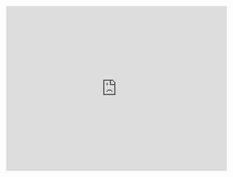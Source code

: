 <iframe src="https://www.google.com/maps/embed?pb=!1m18!1m12!1m3!1d31769.674805579394!2d6.992963134765632!3d5.535937500000004!2m3!1f0!2f0!3f0!3m2!1i1024!2i768!4f13.1!3m3!1m2!1s0x1042574923d66b27%3A0x632ff0cf6814597a!2sAify%20GLOBAL%20Aluminium%20Company!5e0!3m2!1sen!2sng!4v1708552449470!5m2!1sen!2sng" width="600" height="450" style="border:0;" allowfullscreen="" loading="lazy" referrerpolicy="no-referrer-when-downgrade"></iframe>
